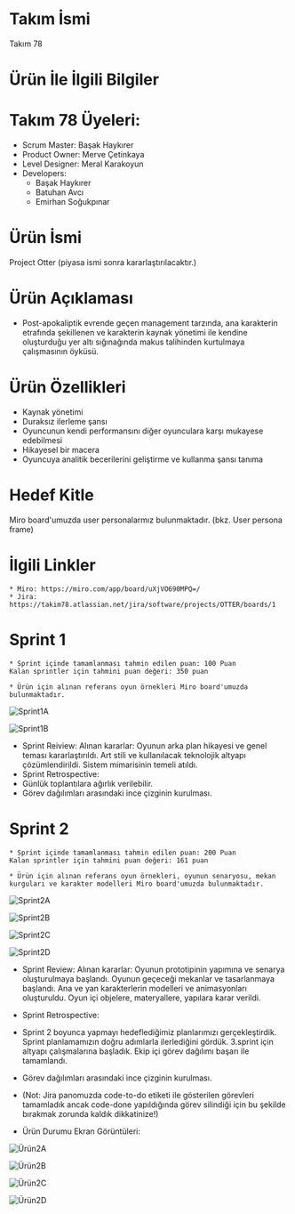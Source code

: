 # Takım İsmi
Takım 78

# Ürün İle İlgili Bilgiler
# Takım 78 Üyeleri:
  * Scrum Master: Başak Haykırer
  * Product Owner: Merve Çetinkaya
  * Level Designer: Meral Karakoyun
  * Developers:
    * Başak Haykırer
    * Batuhan Avcı
    * Emirhan Soğukpınar

# Ürün İsmi
Project Otter (piyasa ismi sonra kararlaştırılacaktır.)

# Ürün Açıklaması
  * Post-apokaliptik evrende geçen management tarzında, ana karakterin etrafında şekillenen ve karakterin kaynak yönetimi ile kendine oluşturduğu yer altı sığınağında makus talihinden kurtulmaya çalışmasının öyküsü.

# Ürün Özellikleri
  * Kaynak yönetimi
  * Duraksız ilerleme şansı
  * Oyuncunun kendi performansını diğer oyunculara karşı mukayese edebilmesi
  * Hikayesel bir macera
  * Oyuncuya analitik becerilerini geliştirme ve kullanma şansı tanıma


# Hedef Kitle
  Miro board'umuzda user personalarmız bulunmaktadır. (bkz. User persona frame)

# İlgili Linkler
    * Miro: https://miro.com/app/board/uXjVO690MPQ=/
    * Jira: https://takim78.atlassian.net/jira/software/projects/OTTER/boards/1

# Sprint 1
    * Sprint içinde tamamlanması tahmin edilen puan: 100 Puan
    Kalan sprintler için tahmini puan değeri: 350 puan

    * Ürün için alınan referans oyun örnekleri Miro board'umuzda bulunmaktadır.
    
 ![Sprint1A](/ReadMeImages/hub1.png)
 
 ![Sprint1B](/ReadMeImages/hub2.png)
 
  * Sprint Reiview: Alınan kararlar: Oyunun arka plan hikayesi ve genel teması kararlaştırıldı. Art stili ve kullanılacak teknolojik altyapı çözümlendirildi. Sistem mimarisinin temeli atıldı.
  * Sprint Retrospective:
  * Günlük toplantılara ağırlık verilebilir.
  * Görev dağılımları arasındaki ince çizginin kurulması.
# Sprint 2
    * Sprint içinde tamamlanması tahmin edilen puan: 200 Puan
    Kalan sprintler için tahmini puan değeri: 161 puan

    * Ürün için alınan referans oyun örnekleri, oyunun senaryosu, mekan kurguları ve karakter modelleri Miro board'umuzda bulunmaktadır.
    
  ![Sprint2A](/ReadMeImages/sprint%202%20jira.jpg)
 
  ![Sprint2B](/ReadMeImages/sprint%202%20jira2.png)
  
  ![Sprint2C](/ReadMeImages/board1.png)
  
  ![Sprint2D](/ReadMeImages/board2.png)
 
  * Sprint Review: Alınan kararlar: Oyunun prototipinin yapımına ve senarya oluşturulmaya başlandı. Oyunun geçeceği mekanlar ve tasarlanmaya başlandı. Ana   ve yan karakterlerin modelleri ve animasyonları oluşturuldu. Oyun içi objelere, materyallere, yapılara karar verildi.
  * Sprint Retrospective:
  * Sprint 2 boyunca yapmayı hedeflediğimiz planlarımızı gerçekleştirdik. Sprint planlamamızın doğru adımlarla ilerlediğini gördük. 3.sprint için           altyapı   çalışmalarına başladık. Ekip içi görev dağılımı başarı ile tamamlandı.
  * Görev dağılımları arasındaki ince çizginin kurulması.

  * (Not: Jira panomuzda code-to-do etiketi ile gösterilen görevleri tamamladık ancak code-done yapıldığında görev silindiği için bu şekilde bırakmak         zorunda kaldık dikkatinize!)

  * Ürün Durumu Ekran Görüntüleri:
  
  ![Ürün2A](/ReadMeImages/product0.jpg)
 
  ![Ürün2B](/ReadMeImages/product1.png)
  
  ![Ürün2C](/ReadMeImages/product2.png)
  
  ![Ürün2D](/ReadMeImages/product3.png)
